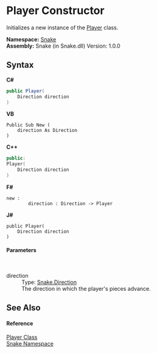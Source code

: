 # Player Constructor 
 

Initializes a new instance of the <a href="T_Snake_Player">Player</a> class.

**Namespace:**&nbsp;<a href="N_Snake">Snake</a><br />**Assembly:**&nbsp;Snake (in Snake.dll) Version: 1.0.0

## Syntax

**C#**<br />
``` C#
public Player(
	Direction direction
)
```

**VB**<br />
``` VB
Public Sub New ( 
	direction As Direction
)
```

**C++**<br />
``` C++
public:
Player(
	Direction direction
)
```

**F#**<br />
``` F#
new : 
        direction : Direction -> Player
```

**J#**<br />
``` J#
public Player(
	Direction direction
)
```


#### Parameters
&nbsp;<dl><dt>direction</dt><dd>Type: <a href="T_Snake_Direction">Snake.Direction</a><br />The direction in which the player's pieces advance.</dd></dl>

## See Also


#### Reference
<a href="T_Snake_Player">Player Class</a><br /><a href="N_Snake">Snake Namespace</a><br />